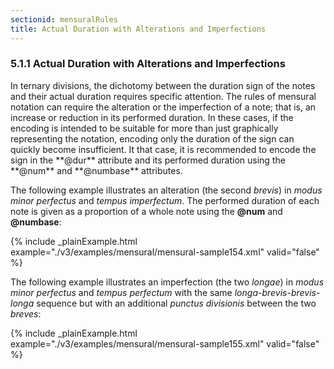```yaml
---
sectionid: mensuralRules
title: Actual Duration with Alterations and Imperfections
---
```



<h3 id="mensuralRules">
   <span class="headingNumber">5.1.1</span>
   <span class="head">Actual Duration with Alterations and Imperfections</span>
</h3>
In ternary divisions, the dichotomy between the duration sign of the notes and their
actual
duration requires specific attention. The rules of mensural notation can require the
alteration or the imperfection of a note; that is, an increase or reduction in its
performed
duration. In these cases, if the encoding is intended to be suitable for more than
just
graphically representing the notation, encoding only the duration of the sign can
quickly
become insufficient. It that case, it is recommended to encode the sign in the
**@dur** attribute and its performed duration using the **@num** and
**@numbase** attributes.


The following example illustrates an alteration (the second *brevis*) in
*modus minor perfectus* and *tempus imperfectum*. The performed
duration of each note is given as a proportion of a whole note using the **@num** and
**@numbase**:



{% include _plainExample.html example="./v3/examples/mensural/mensural-sample154.xml" valid="false" %}


The following example illustrates an imperfection (the two *longae*) in
*modus minor perfectus* and *tempus perfectum* with the same
*longa*-*brevis*-*brevis*-*longa* sequence but
with an additional *punctus divisionis* between the two *breves*:



{% include _plainExample.html example="./v3/examples/mensural/mensural-sample155.xml" valid="false" %}


